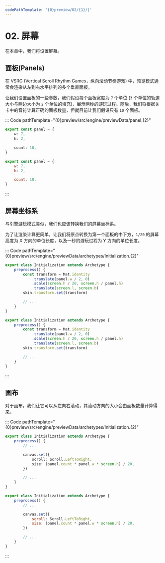 ```yaml
---
codePathTemplate: '{0}preview/02/{1}/|'
---
```


# 02. 屏幕

在本章中，我们将设置屏幕。

## 面板(Panels)

在 VSRG (Vertical Scroll Rhythm Games，纵向滚动节奏游戏) 中，预览模式通常会渲染从左到右水平排列的多个垂直面板。

让我们设置面板的一些参数，我们假设每个面板宽度为 `7` 个单位 (`3` 个单位的轨道大小与两边大小为 `2` 个单位的填充)，展示两秒的游玩过程。随后，我们将根据关卡中的音符计算正确的面板数量，但就目前让我们假设只有 `10` 个面板。

::: Code pathTemplate="{0}preview/src/engine/previewData/panel.{2}"

```ts
export const panel = {
    w: 7,
    h: 2,

    count: 10,
}
```

```js
export const panel = {
    w: 7,
    h: 2,

    count: 10,
}
```

:::

## 屏幕坐标系

与引擎游玩模式类似，我们也应该转换我们的屏幕坐标系。

为了让渲染计算更简单，让我们将原点转换为第一个面板的中下方，`1/20` 的屏幕高度为 X 方向的单位长度，以及一秒的游玩过程为 Y 方向的单位长度。

::: Code pathTemplate="{0}preview/src/engine/previewData/archetypes/Initialization.{2}"

```ts
export class Initialization extends Archetype {
    preprocess() {
        const transform = Mat.identity
            .translate(panel.w / 2, 0)
            .scale(screen.h / 20, screen.h / panel.h)
            .translate(screen.l, screen.b)
        skin.transform.set(transform)

        // ...
    }
}
```

```js
export class Initialization extends Archetype {
    preprocess() {
        const transform = Mat.identity
            .translate(panel.w / 2, 0)
            .scale(screen.h / 20, screen.h / panel.h)
            .translate(screen.l, screen.b)
        skin.transform.set(transform)

        // ...
    }
}
```

:::

## 画布

对于画布，我们让它可以从左向右滚动，其滚动方向的大小会由面板数量计算得来。

::: Code pathTemplate="{0}preview/src/engine/previewData/archetypes/Initialization.{2}"

```ts
export class Initialization extends Archetype {
    preprocess() {
        // ...

        canvas.set({
            scroll: Scroll.LeftToRight,
            size: (panel.count * panel.w * screen.h) / 20,
        })

        // ...
    }
}
```

```js
export class Initialization extends Archetype {
    preprocess() {
        // ...

        canvas.set({
            scroll: Scroll.LeftToRight,
            size: (panel.count * panel.w * screen.h) / 20,
        })

        // ...
    }
}
```

:::
